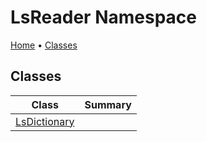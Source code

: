 # LsReader Namespace

[Home](../README.md) &#x2022; [Classes](#classes)

## Classes

| Class | Summary |
| ----- | ------- |
| [LsDictionary](LsDictionary/README.md) | |

